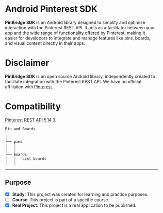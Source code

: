 # Android Pinterest SDK 

**PinBridge SDK** is an Android library designed to simplify and optimize interaction with the Pinterest REST API. It acts as a facilitator between your app and the wide range of functionality offered by Pinterest, making it easier for developers to integrate and manage features like pins, boards, and visual content directly in their apps.

# Disclaimer

**PinBridge SDK** is an open source Android library, independently created to facilitate integration with the Pinterest REST API. We have no official affiliation with [Pinterest](https://www.pinterest.com/).

# Compatibility 
[Pinterest REST API 5.14.0](https://developers.pinterest.com/docs/api/v5/introduction).

```
Pin and Boards
 
│
└── pins
│   │   
│   │
└── boards
│   │   List boards
│   │ 
```
---
## Purpose
- [x] **Study**: This project was created for learning and practice purposes.
- [ ] **Course**: This project is part of a specific course.
- [x] **Real Project**: This project is a real application to be published.
